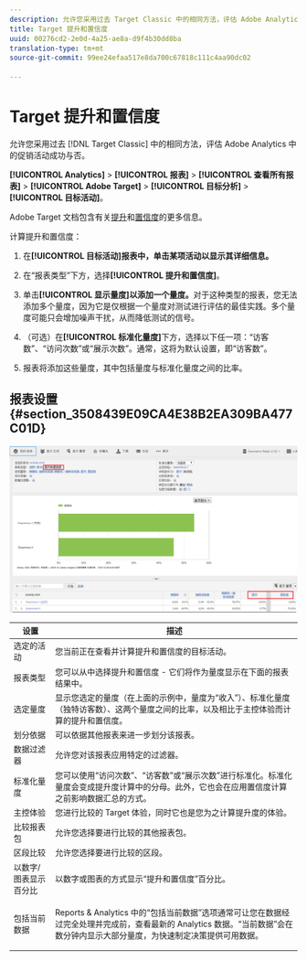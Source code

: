 ```yaml
---
description: 允许您采用过去 Target Classic 中的相同方法，评估 Adobe Analytics 中的促销活动成功与否。
title: Target 提升和置信度
uuid: 00276cd2-2e0d-4a25-ae8a-d9f4b30dd8ba
translation-type: tm+mt
source-git-commit: 99ee24efaa517e8da700c67818c111c4aa90dc02

---
```



# Target 提升和置信度

允许您采用过去 [!DNL Target Classic] 中的相同方法，评估 Adobe Analytics 中的促销活动成功与否。

**[!UICONTROL Analytics]** &gt; **[!UICONTROL 报表]** &gt; **[!UICONTROL 查看所有报表]** &gt; **[!UICONTROL Adobe Target]** &gt; **[!UICONTROL 目标分析]** &gt; **[!UICONTROL 目标活动]**。

Adobe Target 文档包含有关[提升](https://marketing.adobe.com/resources/help/en_US/target/target/c_estimating_lift_in_revenue.html)和[置信度](https://marketing.adobe.com/resources/help/en_US/rec/c_Confidence_Level_and_Confidence_Interval.html)的更多信息。

计算提升和置信度：

1. 在&#x200B;**[!UICONTROL 目标活动]报表中，单击某项活动以显示其详细信息。**
1. 在“报表类型”下方，选择&#x200B;**[!UICONTROL 提升和置信度]**。
1. 单击&#x200B;**[!UICONTROL 显示量度]以添加一个量度。**&#x200B;对于这种类型的报表，您无法添加多个量度，因为它是仅根据一个量度对测试进行评估的最佳实践。多个量度可能只会增加噪声干扰，从而降低测试的信号。
1. （可选）在&#x200B;**[!UICONTROL 标准化量度]**&#x200B;下方，选择以下任一项：“访客数”、“访问次数”或“展示次数”。通常，这将为默认设置，即“访客数”。

1. 报表将添加这些量度，其中包括量度与标准化量度之间的比率。

## 报表设置 {#section_3508439E09CA4E38B2EA309BA477C01D}

![](assets/lift_confidence_ui.png)

<table id="table_0FBB257C96454CDA82D487DC68459C13"> 
 <thead> 
  <tr> 
   <th colname="col1" class="entry"> 设置 </th> 
   <th colname="col2" class="entry"> 描述 </th> 
  </tr> 
 </thead>
 <tbody> 
  <tr> 
   <td colname="col1"> 选定的活动 </td> 
   <td colname="col2"> 您当前正在查看并计算提升和置信度的目标活动。 </td> 
  </tr> 
  <tr> 
   <td colname="col1"> 报表类型 </td> 
   <td colname="col2"> 您可以从中选择提升和置信度 - 它们将作为量度显示在下面的报表结果中。 </td> 
  </tr> 
  <tr> 
   <td colname="col1"> 选定量度 </td> 
   <td colname="col2"> 显示您选定的量度（在上面的示例中，量度为“收入”）、标准化量度（独特访客数）、这两个量度之间的比率，以及相比于主控体验而计算的提升和置信度。 </td> 
  </tr> 
  <tr> 
   <td colname="col1"> 划分依据 </td> 
   <td colname="col2"> 可以依据其他报表来进一步划分该报表。 </td> 
  </tr> 
  <tr> 
   <td colname="col1"> 数据过滤器 </td> 
   <td colname="col2"> 允许您对该报表应用特定的过滤器。 </td> 
  </tr> 
  <tr> 
   <td colname="col1"> 标准化量度 </td> 
   <td colname="col2"> 您可以使用“访问次数”、“访客数”或“展示次数”进行标准化。标准化量度会变成提升度计算中的分母。此外，它也会在应用置信度计算之前影响数据汇总的方式。 </td> 
  </tr> 
  <tr> 
   <td colname="col1"> 主控体验 </td> 
   <td colname="col2"> 您进行比较的 Target 体验，同时它也是您为之计算提升度的体验。 </td> 
  </tr> 
  <tr> 
   <td colname="col1"> 比较报表包 </td> 
   <td colname="col2"> 允许您选择要进行比较的其他报表包。 </td> 
  </tr> 
  <tr> 
   <td colname="col1"> 区段比较 </td> 
   <td colname="col2"> 允许您选择要进行比较的区段。 </td> 
  </tr> 
  <tr> 
   <td colname="col1"> 以数字/图表显示百分比 </td> 
   <td colname="col2"> 以数字或图表的方式显示“提升和置信度”百分比。 </td> 
  </tr> 
  <tr> 
   <td colname="col1"> 包括当前数据 </td> 
   <td colname="col2"> <p>Reports &amp; Analytics 中的“包括当前数据”选项通常可让您在数据经过完全处理并完成前，查看最新的 Analytics 数据。“当前数据”会在数分钟内显示大部分量度，为快速制定决策提供可用数据。 </p> </td> 
  </tr> 
 </tbody> 
</table>

